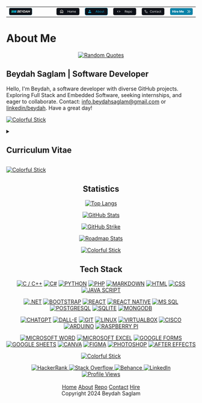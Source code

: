 <!-- HEADER MENU -->
<div align="center"><table><tr>
        <td><a href="https://github.com/beydah">
            <img src="https://raw.githubusercontent.com/beydah/asset/main/logo/beydah_colorful_white.png" align="left" alt="Beydah Logo">
        </a></td>
        <td style="width: 10%;"></td>
        <td><a href="https://github.com/beydah">
            <img src="https://raw.githubusercontent.com/beydah/asset/main/button/home_off.png" align="right" alt="Home Button">
        </a></td>
        <td><a href="https://github.com/beydah/beydah/blob/main/profile/about.md">
            <img src="https://raw.githubusercontent.com/beydah/asset/main/button/about_on.png" align="right"  alt="About Button">
        </a></td>
        <td><a href="https://github.com/beydah/beydah/blob/main/profile/repository.md">
            <img src="https://raw.githubusercontent.com/beydah/asset/main/button/repo_off.png" align="right"  alt="Repo Button">
        </a></td>
        <td><a href="https://github.com/beydah/beydah/blob/main/profile/contact.md">
            <img src="https://raw.githubusercontent.com/beydah/asset/main/button/contact_off.png" align="right" alt="Contact Button">
        </a></td>
        <td><a href="https://github.com/beydah/beydah/blob/main/profile/contact.md">
            <img src="https://raw.githubusercontent.com/beydah/asset/main/button/hire_focus.png" align="right" alt="Hire Butthttps://api.roadmap.sh/v1-badge/wide/64c14cb8fcdcf9c5d50ffab2?variant=dark&roadmaps=cpp%2Csql%2Cux-design%2Cprompt-engineeringon">
        </a></td>
</tr></table></div>

<h1>About Me</h1>
<div align = "center"><a href = "https://github.com/beydah/beydah/blob/main/profile/about.md">
        <img src = "https://quotes-github-readme.vercel.app/api?type=horizontal&theme=dark" alt = "Random Quotes">
</a></div>

<h2>Beydah Saglam | Software Developer</h2>

Hello, I'm Beydah, a software developer with diverse GitHub projects. Exploring Full Stack and Embedded Software, seeking internships, and eager to collaborate. Contact: [info.beydahsaglam@gmail.com](mailto:info.beydahsaglam@gmail.com) or [linkedin/beydah](https://www.linkedin.com/in/beydah/). Have a great day!

<a href="https://github.com/beydah/beydah/blob/main/profile/about.md"><img src="https://i.imgur.com/waxVImv.png" alt="Colorful Stick"></a>

<details>
<summary><h2>Curriculum Vitae</h2></summary>   
<div align = "center"> <a href = "https://github.com/beydah/beydah/blob/main/profile/about.md">
        <img src = "https://github-profile-trophy.vercel.app/?username=beydah&theme=nord&no-frame=false&no-bg=true&margin-w=4" alt = "Trophies">
</a></div>

<h3>Experience</h3>
<details>  
<summary><h4>Business Development Manager - AIESEC</h4></summary>

_06 / 2023 - 09 / 2023 (3 Months)_

**Managed data**, **oversaw processes**, and **communicated with customers**. Excelling in B2B lead conversion, I maintained transparency by reporting to the Team Leader.

_Skills: Corporate Communication · **Data Entry** · Data Management · Meeting Planning · **Marketing Strategy**_

</details>

<details>  
<summary><h4>Back-End Observation Intern - Fintorly</h4></summary>

_10 / 2022 - 04 / 2023 (6 Months)_

I joined to enhance the **C#**, **.NET**, and **Back-End skills** I gained in university. Thanks to this internship and supportive teammates, I actively participated in projects, deepened my expertise, and honed my overall software development abilities.

_Skills: C# · .NET · **SQL** · **Git** · GitHub_

</details>

<h3>Projects</h3>  
<details>  
<summary><h4>CV Analyzer - Desktop App</h4></summary>

**Speed up your recruitment processes** with CV Analyzer! **Pre-rank candidates by determining keywords**, save time.
Find the most suitable candidates immediately thanks to detailed CV analysis. **Make the right decisions by delving into skills, experience and suitability**.
**Optimize your recruiting process** with performance analytics and statistics. Quickly access continuous improvement opportunities.
Manage recruitment with one click with **user-friendly interface**. Find candidates who meet your desired criteria with filtering options.

[_Not Released Yet_](https://github.com/beydah/beydah/blob/main/profile/about.md)

</details>

<details>  
<summary><h4>Viatra - Desktop & Mobile App</h4></summary>

It offers **specific daily clothing suggestions**, taking into account every detail from weather to age, from gender to personal preferences.
Viatra suggests combinations that are age-appropriate, **weather-sensitive and according to trends** and keeps your style up to date.
Act without compromising your elegance on rainy days, and maintain your style on sunny days.

[_Not Released Yet_](https://github.com/beydah/beydah/blob/main/profile/about.md)

</details>

<details>  
<summary><h4>Social Media Database Template - Database</h4></summary>

**Open source and free**, this **customizable database** offers **developers a quick start**.
It gives developers the chance to quickly organize and customize social media data.
**Analyze your social media data**, **create reports and improve your strategies** using the database.

[_Click For Repository_](https://github.com/beydah/Social-Media-Database-Template)

</details>

<h3>Education</h3> 
<details>  
<summary><h4>Computer Programming - Istanbul Nisantasi University</h4></summary>

_Sep 2022 - Jun 2024_

During my Computer Programming education, I received comprehensive training, covering **programming fundamentals**, **network**, **database**, graphics, office apps, **visual programming**, **web and mobile development**, **OS**, **AI**, and **Python**. This diverse training expanded my expertise and, coupled with practical project experience, prepared me for real-world applications.

_Activities and Communities: AIESEC Member · Google Developer Student Club · Software and Informatics Club_

</details>

<details>  
<summary><h4>Nurse Assistant - Gaziosmanpasa Health Vocational High School</h4></summary>

_Sep 2015 - Jun 2019_

My education started as a Nurse's goal but ended as a Nurse Assistant due to regulations. I hitchhiked across Turkey, becoming a Traveler. In high school, I cherished each moment, earning **achievement certificates**.

_Activities and Communities: Yesilay Student Club · Kizilay Student Club_

</details>

<h3>Certifications</h3>
<details>  
<summary><h4>Programming Fundamentals - Duke University</h4></summary>

"Duke University - Programming Fundamentals" course provided me with the opportunity to fill in the gaps in my foundation, allowing me to improve myself in **algorithmic design**, **problem generalization**, **algorithmic thinking**, and the **fundamentals of the C language**.

[_View Certificate_](https://coursera.org/share/5475b650f08e815bc9e2862d2f0fc1b6)

</details>

<details>  
<summary><h4>Structured Query Language - Hacker Rank</h4></summary>

My "Structured Query Language - Hacker Rank" certificate documents my proficiency in **database management** and **SQL queries**.
This certificate encompasses a series of SQL-based tasks that I successfully completed on the HackerRank platform.

[_View Certificate_](https://www.hackerrank.com/certificates/9fc20ff92432)

</details>

<details>  
<summary><h4>Digital Marketing - Google</h4></summary>

Google - Digital Marketing' is obtained to document my competence in acquiring fundamental knowledge and skills in the field of **digital marketing**.

[_View Certificate_](https://github.com/beydah/asset/blob/main/certificate/google_digital_marketing.pdf)

</details>

<h3>Download Full CV</h3>

You can download my updated CV from the following link:
[_Download Full Europass Global CV_](https://github.com/beydah/asset/raw/main/resume/CV_Europass_Ilkay-Beydah-Saglam.pdf)

<div align="left"><a href="https://github.com/beydah/asset/raw/main/resume/CV_Europass_Ilkay-Beydah-Saglam.pdf">
        <img src="https://raw.githubusercontent.com/beydah/asset/main/button/download_cv_focus.png" style="width: 15%;" alt="Download CV Button">
</a></div>
</details>

<a href="https://github.com/beydah/beydah/blob/main/profile/about.md"><img src="https://i.imgur.com/waxVImv.png" alt="Colorful Stick"></a>

<div align = "center">
<h2>Statistics</h2>

[![Top Langs](https://github-readme-stats.vercel.app/api/top-langs/?username=beydah&theme=dark&hide_border=false&include_all_commits=true&count_private=true&layout=compact)](https://github.com/beydah/beydah/blob/main/profile/about.md)

[![GitHub Stats](https://github-readme-stats.vercel.app/api?username=beydah&theme=dark&hide=contribs,prs)](https://github.com/beydah/beydah/blob/main/profile/about.md)

[![GitHub Strike](https://github-readme-streak-stats.herokuapp.com/?user=beydah&theme=dark&hide_border=false)](https://github.com/beydah/beydah/blob/main/profile/about.md)

[![Roadmap Stats](https://api.roadmap.sh/v1-badge/wide/64c14cb8fcdcf9c5d50ffab2?variant=dark&roadmaps=cpp%2Csql%2Cux-design%2Cprompt-engineering)](https://github.com/beydah/beydah/blob/main/profile/about.md)

<a href="https://github.com/beydah/beydah/blob/main/profile/about.md"><img src="https://i.imgur.com/waxVImv.png" alt="Colorful Stick"></a>

<h2>Tech Stack</h2>

[![C / C++](https://img.shields.io/badge/C/C++-%2300599C.svg?style=for-the-badge&logo=c%2B%2B&logoColor=white)](https://github.com/beydah/beydah/blob/main/profile/about.md)
[![C#](https://img.shields.io/badge/C%23-%23239120.svg?style=for-the-badge&logo=csharp&logoColor=white)](https://github.com/beydah/beydah/blob/main/profile/about.md)
[![PYTHON](https://img.shields.io/badge/PYTHON-3670A0?style=for-the-badge&logo=python&logoColor=ffdd54)](https://github.com/beydah/beydah/blob/main/profile/about.md)
[![PHP](https://img.shields.io/badge/PHP-%23777BB4.svg?style=for-the-badge&logo=php&logoColor=white)](https://github.com/beydah/beydah/blob/main/profile/about.md)
[![MARKDOWN](https://img.shields.io/badge/MARKDOWN-%23000000.svg?style=for-the-badge&logo=markdown&logoColor=white)](https://github.com/beydah/beydah/blob/main/profile/about.md)
[![HTML](https://img.shields.io/badge/HTML-%23E34F26.svg?style=for-the-badge&logo=html5&logoColor=white)](https://github.com/beydah/beydah/blob/main/profile/about.md)
[![CSS](https://img.shields.io/badge/CSS-%231572B6.svg?style=for-the-badge&logo=css3&logoColor=white)](https://github.com/beydah/beydah/blob/main/profile/about.md)
[![JAVA SCRIPT](https://img.shields.io/badge/JAVASCRIPT-%23E5A00D.svg?style=for-the-badge&logo=javascript&logoColor=white)](https://github.com/beydah/beydah/blob/main/profile/about.md)

[![.NET](https://img.shields.io/badge/.NET-5C2D91?style=for-the-badge&logo=.net&logoColor=white)](https://github.com/beydah/beydah/blob/main/profile/about.md)
[![BOOTSTRAP](https://img.shields.io/badge/BOOTSTRAP-%238511FA.svg?style=for-the-badge&logo=bootstrap&logoColor=white)](https://github.com/beydah/beydah/blob/main/profile/about.md)
[![REACT](https://img.shields.io/badge/REACT-%2320232a.svg?style=for-the-badge&logo=react&logoColor=%2361DAFB)](https://github.com/beydah/beydah/blob/main/profile/about.md)
[![REACT NATIVE](https://img.shields.io/badge/REACT%20NATIVE-%2320232a.svg?style=for-the-badge&logo=react&logoColor=%2361DAFB)](https://github.com/beydah/beydah/blob/main/profile/about.md)
[![MS SQL](https://img.shields.io/badge/MS%20SQL-CC2927?style=for-the-badge&logo=microsoft%20sql%20server&logoColor=white)](https://github.com/beydah/beydah/blob/main/profile/about.md)
[![POSTGRESQL](https://img.shields.io/badge/POSTGRESQL-%23316192.svg?style=for-the-badge&logo=postgresql&logoColor=white)](https://github.com/beydah/beydah/blob/main/profile/about.md)
[![SQLITE](https://img.shields.io/badge/SQLITE-%2307405e.svg?style=for-the-badge&logo=sqlite&logoColor=white)](https://github.com/beydah/beydah/blob/main/profile/about.md)
[![MONGODB](https://img.shields.io/badge/MONGODB-%234ea94b.svg?style=for-the-badge&logo=mongodb&logoColor=white)](https://github.com/beydah/beydah/blob/main/profile/about.md)

[![CHATGPT](https://img.shields.io/badge/CHAT%20GPT-74aa9c?style=for-the-badge&logo=openai&logoColor=white)](https://github.com/beydah/beydah/blob/main/profile/about.md)
[![DALL-E](https://img.shields.io/badge/DALL%20E-%23000000.svg?style=for-the-badge&logo=openai&logoColor=white)](https://github.com/beydah/beydah/blob/main/profile/about.md)
[![GIT](https://img.shields.io/badge/GIT-fc6d26?style=for-the-badge&logo=git&logoColor=white)](https://github.com/beydah/beydah/blob/main/profile/about.md)
[![LINUX](https://img.shields.io/badge/LINUX-FCC624?style=for-the-badge&logo=linux&logoColor=black)](https://github.com/beydah/beydah/blob/main/profile/about.md)
[![VIRTUALBOX](https://img.shields.io/badge/VIRTUALBOX-0F79AF?style=for-the-badge&logo=virtualbox&logoColor=white)](https://github.com/beydah/beydah/blob/main/profile/about.md)
[![CISCO](https://img.shields.io/badge/CISCO-%23049fd9.svg?style=for-the-badge&logo=cisco&logoColor=white)](https://github.com/beydah/beydah/blob/main/profile/about.md)
[![ARDUINO](https://img.shields.io/badge/ARDUINO-00979D?style=for-the-badge&logo=Arduino&logoColor=white)](https://github.com/beydah/beydah/blob/main/profile/about.md)
[![RASPBERRY PI](https://img.shields.io/badge/RASPBERRY%20PI-C51A4A?style=for-the-badge&logo=Raspberry-Pi)](https://github.com/beydah/beydah/blob/main/profile/about.md)

[![MICROSOFT WORD](https://img.shields.io/badge/MS%20WORD-2B579A?style=for-the-badge&logo=microsoft-word&logoColor=white)](https://github.com/beydah/beydah/blob/main/profile/about.md)
[![MICROSOFT EXCEL](https://img.shields.io/badge/MS%20EXCEL-217346?style=for-the-badge&logo=microsoft-excel&logoColor=white)](https://github.com/beydah/beydah/blob/main/profile/about.md)
[![GOOGLE FORMS](https://img.shields.io/badge/GOOGLE%20FORMS-%234285F4.svg?style=for-the-badge&logo=google-forms&logoColor=white)](https://github.com/beydah/beydah/blob/main/profile/about.md)
[![GOOGLE SHEETS](https://img.shields.io/badge/GOOGLE%20SHEETS-%234285F4.svg?style=for-the-badge&logo=google-sheets&logoColor=white)](https://github.com/beydah/beydah/blob/main/profile/about.md)
[![CANVA](https://img.shields.io/badge/CANVA-%2300C4CC.svg?style=for-the-badge&logo=Canva&logoColor=white)](https://github.com/beydah/beydah/blob/main/profile/about.md)
[![FIGMA](https://img.shields.io/badge/FIGMA-%23F24E1E.svg?style=for-the-badge&logo=figma&logoColor=white)](https://github.com/beydah/beydah/blob/main/profile/about.md)
[![PHOTOSHOP](https://img.shields.io/badge/PHOTOSHOP-%2331A8FF.svg?style=for-the-badge&logo=adobephotoshop&logoColor=white)](https://github.com/beydah/beydah/blob/main/profile/about.md)
[![AFTER EFFECTS](https://img.shields.io/badge/AFTER%20EFFECTS-9999FF.svg?style=for-the-badge&logo=Adobe%20After%20Effects&logoColor=white)](https://github.com/beydah/beydah/blob/main/profile/about.md)

<a href="https://github.com/beydah/beydah/blob/main/profile/about.md"><img src="https://i.imgur.com/waxVImv.png" alt="Colorful Stick"></a>

<!-- FOOTER MENU -->
<a href="https://www.hackerrank.com/beydah">
    <img src="https://img.shields.io/badge/-Hacker_Rank-00EA64?style=for-the-badge&logo=hackerrank&logoColor=white" alt="HackerRank">
</a>
<a href="https://stackoverflow.com/users/21352065/beydah">
    <img src="https://img.shields.io/badge/-Stack_Overflow-FE7A16?style=for-the-badge&logo=stack-overflow&logoColor=white" alt="Stack Overflow">
</a>
<a href="https://www.behance.com/beydah">
    <img src="https://img.shields.io/badge/Behance-1769ff?style=for-the-badge&logo=behance&logoColor=white" alt="Behance">
</a>
<a href="https://linkedin.com/in/beydah">
    <img src="https://img.shields.io/badge/LinkedIn-%230077B5.svg?style=for-the-badge&logo=linkedin&logoColor=white" alt="LinkedIn">
</a>
<br>
<a href="https://github.com/beydah/beydah/blob/main/profile/about.md">
    <img src="https://visitcount.itsvg.in/api?id=beydah&label=Profile%20Views&color=12&icon=5&pretty=false" alt="Profile Views">
</a>
<br><br>
<a href="https://github.com/beydah">Home</a>
<a href="https://github.com/beydah/beydah/blob/main/profile/about.md">About</a>
<a href="https://github.com/beydah/beydah/blob/main/profile/repository.md">Repo</a>
<a href="https://github.com/beydah/beydah/blob/main/profile/contact.md">Contact</a>
<a href="https://github.com/beydah/beydah/blob/main/profile/contact.md">Hire</a>
<br>
Copyright 2024 Beydah Saglam
</div>
